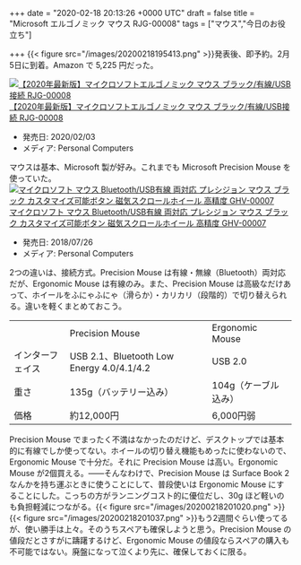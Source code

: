 
+++
date = "2020-02-18 20:13:26 +0000 UTC"
draft = false
title = "Microsoft エルゴノミック マウス RJG-00008"
tags = ["マウス","今日のお役立ち"]

+++
{{< figure src="/images/20200218195413.png"  >}}発表後、即予約。2月5日に到着。Amazon で 5,225 円だった。<div class="hatena-asin-detail"><a href="https://www.amazon.co.jp/exec/obidos/ASIN/B083NWS4GC/bestylesnet-22/"><img src="https://images-fe.ssl-images-amazon.com/images/I/31ecZG%2BXtuL._SL160_.jpg" class="hatena-asin-detail-image" alt="【2020年最新版】マイクロソフトエルゴノミック マウス ブラック/有線/USB接続 RJG-00008" title="【2020年最新版】マイクロソフトエルゴノミック マウス ブラック/有線/USB接続 RJG-00008"/></a><div class="hatena-asin-detail-info"><a href="https://www.amazon.co.jp/exec/obidos/ASIN/B083NWS4GC/bestylesnet-22/">【2020年最新版】マイクロソフトエルゴノミック マウス ブラック/有線/USB接続 RJG-00008</a><ul><li><span class="hatena-asin-detail-label">発売日:</span> 2020/02/03</li><li><span class="hatena-asin-detail-label">メディア:</span> Personal Computers</li></ul></div><div class="hatena-asin-detail-foot"></div></div>マウスは基本、Microsoft 製が好み。これまでも Microsoft Precision Mouse を使っていた。<div class="hatena-asin-detail"><a href="https://www.amazon.co.jp/exec/obidos/ASIN/B07FF2KPMJ/bestylesnet-22/"><img src="https://images-fe.ssl-images-amazon.com/images/I/31VtyM6yzSL._SL160_.jpg" class="hatena-asin-detail-image" alt="マイクロソフト マウス Bluetooth/USB有線 両対応 プレシジョン マウス ブラック カスタマイズ可能ボタン 磁気スクロールホイール 高精度 GHV-00007" title="マイクロソフト マウス Bluetooth/USB有線 両対応 プレシジョン マウス ブラック カスタマイズ可能ボタン 磁気スクロールホイール 高精度 GHV-00007"/></a><div class="hatena-asin-detail-info"><a href="https://www.amazon.co.jp/exec/obidos/ASIN/B07FF2KPMJ/bestylesnet-22/">マイクロソフト マウス Bluetooth/USB有線 両対応 プレシジョン マウス ブラック カスタマイズ可能ボタン 磁気スクロールホイール 高精度 GHV-00007</a><ul><li><span class="hatena-asin-detail-label">発売日:</span> 2018/07/26</li><li><span class="hatena-asin-detail-label">メディア:</span> Personal Computers</li></ul></div><div class="hatena-asin-detail-foot"></div></div>2つの違いは、接続方式。Precision Mouse は有線・無線（Bluetooth）両対応だが、Ergonomic Mouse は有線のみ。また、Precision Mouse は高級なだけあって、ホイールをふにゃふにゃ（滑らか）・カリカリ（段階的）で切り替えられる。違いを軽くまとめておこう。

<table>
    <tbody><tr>
    <td></td>
    <td>Precision Mouse</td>
    <td>Ergonomic Mouse</td>
    </tr>
    <tr>
    <td>インターフェイス</td>
    <td>USB 2.1、Bluetooth Low Energy 4.0/4.1/4.2</td>
    <td>USB 2.0</td>
    </tr>
    <tr>
    <td>重さ</td>
    <td>135g（バッテリー込み）</td>
    <td>104g（ケーブル込み）</td>
    </tr>
    <tr>
    <td>価格</td>
    <td>約12,000円</td>
    <td>6,000円弱</td>
    </tr>
</tbody></table>Precision Mouse でまったく不満はなかったのだけど、デスクトップでは基本的に有線でしか使ってない。ホイールの切り替え機能もめったに使わないので、Ergonomic Mouse で十分だ。それに Precision Mouse は高い。Ergonomic Mouse が2個買える。――そんなわけで、Precision Mouse は Surface Book 2 なんかを持ち運ぶときに使うことにして、普段使いは Ergonomic Mouse にすることにした。こっちの方がランニングコスト的に優位だし、30g ほど軽いのも負担軽減につながる。{{< figure src="/images/20200218201020.png"  >}}{{< figure src="/images/20200218201037.png"  >}}もう2週間ぐらい使ってるが、使い勝手は上々。そのうちスペアも確保しようと思う。Precision Mouse の値段だとさすがに躊躇するけど、Ergonomic Mouse の値段ならスペアの購入も不可能ではない。廃盤になって泣くより先に、確保しておくに限る。


